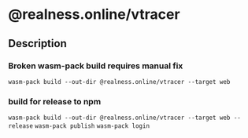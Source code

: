 # @realness.online/vtracer

## Description

### Broken wasm-pack build requires manual fix
`wasm-pack build --out-dir @realness.online/vtracer --target web`

### build for release to npm

`wasm-pack build --out-dir @realness.online/vtracer --target web --release`
`wasm-pack publish`
`wasm-pack login`
